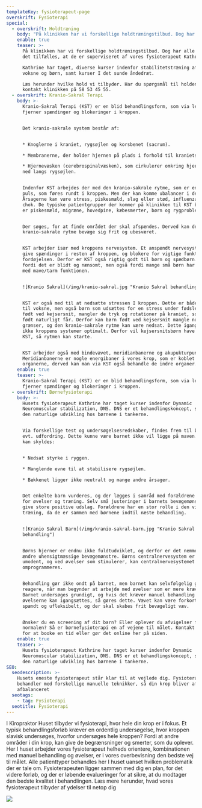 ```yaml
---
templateKey: fysioterapeut-page
overskrift: Fysioterapi
special:
  - overskrift: Holdtræning
    body: "På klinikken har vi forskellige holdtræningstilbud. Dog har alle holdene det tilfælles, at de er superviseret af vores fysioterapeut Kathrine. \r\n\nKathrine har taget, diverse kurser indenfor stabilitetstræning af både voksne og børn, samt kurser I det sunde åndedræt. \r\n\nLæs herunder hvilke hold vi tilbyder. Har du spørgsmål til holdene så kontakt klinikken på 58 53 45 55. \r\n\n\r\n\n## Core-Fys 1 og 2: \r\n\nHoldet hvor der primært fokuseres  på maven og ryggen. Her trænes de stabiliserende muskler omkring vores rygsøjle. Der er to niveauer level 1 og 2. Core-Fys 1 starter med at bygge det gode fundament op, og derefter bliver kroppen gradvist stærkere og mere stabil til de mere avancerede øvelser. Core-Fys 2 er, for dem som træner i forvejen, men har brug for instruktion til at mærke, hvad den korrekte opspænding er, eller for dem som er gået videre fra hold 1. \r\n\nBegge hold forløber over 8 uger og koster 800 kr. i alt. Der ydes tilskud fra Danmark. Begge hold kræver at man selv, kan komme op og ned fra gulv. Ellers tages der hensyn til den enkelte deltager. \r\n\n\r\n\n## Hopla-Fys 1 og 2: \r\n\nBørneholdet, hvor den motoriske træning er i fokus. \r\n\nTræningen er med forskellige elementer, som styrker barnets naturlige udvikling. Der er derfor øje på, hvor det enkelte barn er henne motorisk, og hvordan vi naturligt får bygget dette videre.  Der vil være masser af sjov og leg, men også ro og bevægelser, hvor kroppen mærkes og sanses. \r\n\nHopla-Fys 1 henvender sig til børn i alderen 3 mdr-1 år. Hopla-Fys 2 henvender sig til børn i alderen 1-3 år.\r\n\nForældrene/bedsteforældrene er med på holdet, da det giver den bedste tryghed og støtte, at have sine nærmeste med. \r\n\nHoldet forløber over 6 gange á 60 min og koster 600 kr. Der ydes tilskud fra Danmark, hvis barnet er medlem."
    enable: true
    teaser: >-
      På klinikken har vi forskellige holdtræningstilbud. Dog har alle holdene
      det tilfælles, at de er superviseret af vores fysioterapeut Kathrine. 

      Kathrine har taget, diverse kurser indenfor stabilitetstræning af både
      voksne og børn, samt kurser I det sunde åndedræt. 

      Læs herunder hvilke hold vi tilbyder. Har du spørgsmål til holdene så
      kontakt klinikken på 58 53 45 55. 
  - overskrift: Kranio-Sakral Terapi
    body: >-
      Kranio-Sakral Terapi (KST) er en blid behandlingsform, som via lette tryk 
      fjerner spændinger og blokeringer i kroppen. 


      Det kranio-sakrale system består af:


      * Knoglerne i kraniet, rygsøjlen og korsbenet (sacrum).

      * Membranerne, der holder hjernen på plads i forhold til kraniets knogler.

      * Hjernevæsken (cerebrospinalvæsken), som cirkulerer omkring hjernen, og
      ned langs rygsøjlen. 


      Indenfor KST arbejdes der med den kranio-sakrale rytme, som er en slags
      puls, som føres rundt i kroppen. Men der kan komme ubalancer i denne puls.
      Årsagerne kan være stress, piskesmæld, slag eller stød, influenza eller
      chok. De typiske patientgrupper der kommer på klinikken til KST behandling
      er piskesmæld, migræne, hovedpine, kæbesmerter, børn og rygproblemer.  


      Der søges, for at finde området der skal afspændes. Derved kan den
      kranio-sakrale rytme bevæge sig frit og ubesværet. 


      KST arbejder især med kroppens nervesystem. Et anspændt nervesystem kan
      give spændinger i resten af kroppen, og blokere for vigtige funktioner fx
      fordøjelsen. Derfor er KST også rigtig godt til børn og spædbørn. Både
      fordi det er blidt og nænsomt, men også fordi mange små børn har problemer
      med mave/tarm funktionen.


      ![Kranio Sakral](/img/kranio-sakral.jpg "Kranio Sakral behandling")


      KST er også med til at nedsætte stressen I kroppen. Dette er både en hjælp
      til voksne, men også børn som udsættes for en stress under fødslen. Børn
      født ved kejsersnit, mangler de tryk og rotationer på kraniet, som børn
      født naturligt får. Derfor kan børn født ved kejsersnit mangle nogle
      grænser, og den kranio-sakrale rytme kan være nedsat. Dette igangsætter
      ikke kroppens systemer optimalt. Derfor vil kejsersnitsbørn have godt af
      KST, så rytmen kan starte. 


      KST arbejder også med bindevævet, meridianbanerne og akupukturpunkter.
      Meridianbanerne er nogle energibaner i vores krop, som er koblet til
      organerne, derved kan man via KST også behandle de indre organer.
    enable: true
    teaser: >-
      Kranio-Sakral Terapi (KST) er en blid behandlingsform, som via lette tryk 
      fjerner spændinger og blokeringer i kroppen. 
  - overskrift: Børnefysioterapi
    body: >-
      Husets fysioterapeut Kathrine har taget kurser indenfor Dynamic
      Neuromuscular stabilization, DNS. DNS er et behandlingskoncept, som har
      den naturlige udvikling hos børnene i tankerne. 


      Via forskellige test og undersøgelsesredskaber, findes frem til barnets
      evt. udfordring. Dette kunne være barnet ikke vil ligge på maven. Dette
      kan skyldes: 


      * Nedsat styrke i ryggen. 

      * Manglende evne til at stabilisere rygsøjlen. 

      * Bækkenet ligger ikke neutralt og mange andre årsager. 


      Det enkelte barn vurderes, og der lægges i samråd med forældrene en plan
      for øvelser og træning. Selv små justeringer i barnets bevægemønster kan
      give store positive udslag. Forældrene har en stor rolle i den videre
      træning, da de er sammen med børnene indtil næste behandling. 


      ![Kranio Sakral Barn](/img/kranio-sakral-barn.jpg "Kranio Sakral Barn
      behandling")


      Børns hjerner er endnu ikke fuldtudviklet, og derfor er det nemmere at
      ændre uhensigtmæssige bevægemønstre. Børns centralnervesystem er stadig
      umodent, og ved øvelser som stimulerer, kan centralnervesystemet
      omprogrammeres. 


      Behandling gør ikke ondt på barnet, men barnet kan selvfølgelig godt
      reagere, når man begynder at arbejde med øvelser som er mere krævende.
      Barnet undersøges grundigt, og hvis det kræver manuel behandling før at
      øvelserne kan igangsættes, så gøres dette. Vævet kan være forkortet,
      spændt og ufleksibelt, og der skal skabes frit bevægeligt væv. 


      Ønsker du en screening af dit barn? Eller oplever du afvigelser fra
      normalen? Så er børnefysioterapi en af vejene til målet. Kontakt klinikken
      for at booke en tid eller gør det online her på siden.
    enable: true
    teaser: >-
      Husets fysioterapeut Kathrine har taget kurser indenfor Dynamic
      Neuromuscular stabilization, DNS. DNS er et behandlingskoncept, som har
      den naturlige udvikling hos børnene i tankerne. 
SEO:
  seodescription: >-
    Husets eneste fysioterapeut står klar til at vejlede dig. Fysioterapeuten
    behandler med forskellige manuelle teknikker, så din krop bliver afspændt og
    afbalanceret
  seotags:
    - tag: Fysioterapi
  seotitle: Fysioterapi
---
```

I Kiropraktor Huset tilbyder vi fysioterapi, hvor hele din krop er i fokus. Et typisk behandlingsforløb kræver en ordentlig undersøgelse, hvor kroppen slavisk undersøges, hvorfor undersøges hele kroppen? Fordi at andre områder i din krop, kan give de begrænsninger og smerter, som du oplever. Her I huset arbejder vores fysioterapeut helheds orientere, kombinationen med manuel behandling og øvelser, er i vores overbevisning den bedste vej til målet. Alle patienttyper behandles her I huset uanset hvilken problematik der er tale om. Fysioterapeuten ligger sammen med dig en plan, for det videre forløb, og der er løbende evalueringer for at sikre, at du modtager den bedste kvalitet i behandlingen.  Læs mere herunder, hvad vores fysioterapeut tilbyder af ydelser til netop dig

![](/img/fysioterapi-generelt.jpg)
